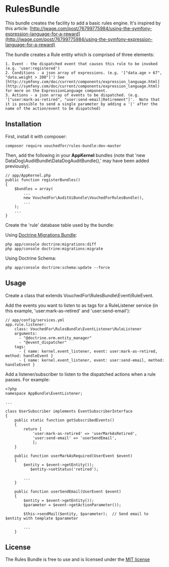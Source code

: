# RulesBundle
This bundle creates the facility to add a basic rules engine.  It's inspired by this article: [http://jwage.com/post/76799775984/using-the-symfony-expression-language-for-a-reward](http://jwage.com/post/76799775984/using-the-symfony-expression-language-for-a-reward)

The bundle creates a Rule entity which is comprised of three elements:

    1. Event - the dispatched event that causes this rule to be invoked (e.g. 'user:registered')
    2. Conditions - a json array of expressions. (e.g. '["data.age > 67", "data.weight > 200"]') See [http://symfony.com/doc/current/components/expression_language.html](http://symfony.com/doc/current/components/expression_language.html) for more on the ExpressionLanguage component.
    3. Actions - a json array of events to be dispatched. (e.g. '["user:mark-as-retired", "user:send-email|Retirement"]'.  Note that it is possible to send a single parameter by adding a '|' after the name of the action/event to be dispatched)


## Installation

First, install it with composer:

    composer require vouchedfor/rules-bundle:dev-master

Then, add the following in your **AppKernel** bundles (note that 'new DataDog\AuditBundle\DataDogAuditBundle(),' may have been added previously).

    // app/AppKernel.php
    public function registerBundles()
    {
        $bundles = array(
            ...
            new VouchedFor\AuditUiBundle\VouchedForRulesBundle(),
            ...
        );
        ...
    }

Create the 'rule' database table used by the bundle:

Using [Doctrine Migrations Bundle](http://symfony.com/doc/current/bundles/DoctrineMigrationsBundle/index.html):

    php app/console doctrine:migrations:diff
    php app/console doctrine:migrations:migrate
    
Using Doctrine Schema:
    
    php app/console doctrine:schema:update --force
    
## Usage
Create a class that extends VouchedFor\RulesBundle\Event\RuleEvent.

Add the events you want to listen to as tags for a RuleListener service (in this example, 'user:mark-as-retired' and 'user:send-email'):

    // app/config/services.yml
    app.rule.listener:
        class: VouchedFor\RulesBundle\EventListener\RuleListener
        arguments:
          - "@doctrine.orm.entity_manager"
          - "@event_dispatcher"
        tags:
          - { name: kernel.event_listener, event: user:mark-as-retired, method: handleEvent }
          - { name: kernel.event_listener, event: user:send-email, method: handleEvent }



Add a listener/subscriber to listen to the dispatched actions when a rule passes. For example:

    <?php
    namespace AppBundle\EventListener;
    
    ...
    
    class UserSubscriber implements EventSubscriberInterface
    {
        public static function getSubscribedEvents()
        {
            return [
                'user:mark-as-retired' => 'userMarkAsRetired',
                'user:send-email' => 'userSendEmail',
                ];
        }
        
        public function userMarkAsRequired(UserEvent $event)
        {
            $entity = $event->getEntity());
               $entity->setStatus('retired');
            
            ...
        }
        
        public function userSendEmail(UserEvent $event)
        {
            $entity = $event->getEntity());
            $parameter = $event->getActionParameter());
            
            $this->sendMail($entity, $parameter);  // Send email to $entity with template $parameter
            
            ...
        }

## License

The Rules Bundle is free to use and is licensed under the [MIT license](http://www.opensource.org/licenses/mit-license.php)